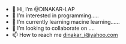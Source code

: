 - 👋 Hi, I’m @DINAKAR-LAP
- 👀 I’m interested in programming.....
- 🌱 I’m currently learning macine learning......
- 💞️ I’m looking to collaborate on ....
- 📫 How to reach me dinakar_i@yahoo.com

<!---
DINAKAR-LAP/DINAKAR-LAP is a ✨ special ✨ repository because its `README.md` (this file) appears on your GitHub profile.
You can click the Preview link to take a look at your changes.
--->
